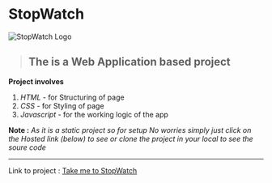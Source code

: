 # StopWatch 
![StopWatch Logo](https://www.bing.com/th?id=OIP.ck3LEcG2KCganSr_pH4a6AHaFj&w=288&h=216&c=8&rs=1&qlt=90&o=6&dpr=1.25&pid=3.1&rm=2) 

>## The is a Web Application based project
**Project involves**
1. *HTML* - for Structuring of page
1. *CSS* - for Styling of page
1. *Javascript* - for the working logic of the app 


**Note :**  *As it is a static project so for setup No worries simply just click on the Hosted link (below) to see or clone the project in your local to see the soure code*

---


Link to project :
[Take me to StopWatch](http://www.traverymedia.com
"StopWatch Project")

